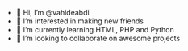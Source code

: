 - 👋 Hi, I’m @vahideabdi
- 👀 I’m interested in making new friends
- 🌱 I’m currently learning HTML, PHP and Python
- 💞️ I’m looking to collaborate on awesome projects

<!---
vahideabdi/vahideabdi is a ✨ special ✨ repository because its `README.md` (this file) appears on your GitHub profile.
You can click the Preview link to take a look at your changes.
--->
